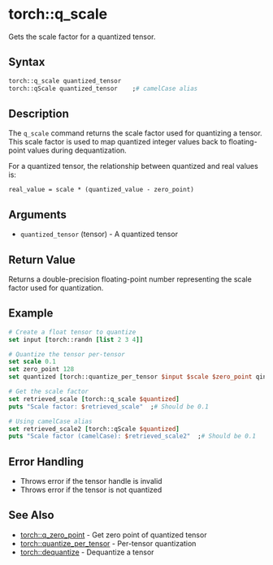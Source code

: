 # torch::q_scale

Gets the scale factor for a quantized tensor.

## Syntax

```tcl
torch::q_scale quantized_tensor
torch::qScale quantized_tensor    ;# camelCase alias
```

## Description

The `q_scale` command returns the scale factor used for quantizing a tensor. This scale factor is used to map quantized integer values back to floating-point values during dequantization.

For a quantized tensor, the relationship between quantized and real values is:
```
real_value = scale * (quantized_value - zero_point)
```

## Arguments

* `quantized_tensor` (tensor) - A quantized tensor

## Return Value

Returns a double-precision floating-point number representing the scale factor used for quantization.

## Example

```tcl
# Create a float tensor to quantize
set input [torch::randn [list 2 3 4]]

# Quantize the tensor per-tensor
set scale 0.1
set zero_point 128
set quantized [torch::quantize_per_tensor $input $scale $zero_point qint8]

# Get the scale factor
set retrieved_scale [torch::q_scale $quantized]
puts "Scale factor: $retrieved_scale"  ;# Should be 0.1

# Using camelCase alias
set retrieved_scale2 [torch::qScale $quantized]
puts "Scale factor (camelCase): $retrieved_scale2"  ;# Should be 0.1
```

## Error Handling

* Throws error if the tensor handle is invalid
* Throws error if the tensor is not quantized

## See Also

* [torch::q_zero_point](q_zero_point.md) - Get zero point of quantized tensor
* [torch::quantize_per_tensor](quantize_per_tensor.md) - Per-tensor quantization
* [torch::dequantize](dequantize.md) - Dequantize a tensor 